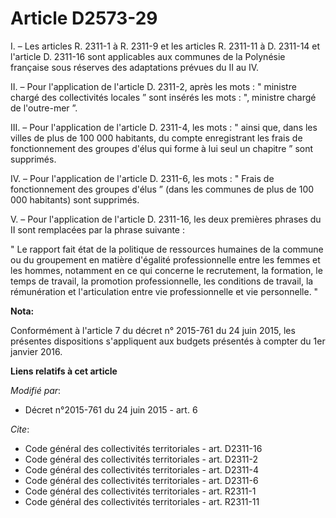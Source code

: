 # Article D2573-29

I. – Les articles R. 2311-1 à R. 2311-9 et les articles R. 2311-11 à D. 2311-14 et l'article D. 2311-16 sont applicables aux
communes de la Polynésie française sous réserves des adaptations prévues du II au IV.

II. – Pour l'application de l'article D. 2311-2, après les mots : " ministre chargé des collectivités locales ” sont insérés
les mots : ", ministre chargé de l'outre-mer ”.

III. – Pour l'application de l'article D. 2311-4, les mots : " ainsi que, dans les villes de plus de 100 000 habitants, du
compte enregistrant les frais de fonctionnement des groupes d'élus qui forme à lui seul un chapitre ” sont supprimés.

IV. – Pour l'application de l'article D. 2311-6, les mots : " Frais de fonctionnement des groupes d'élus ” (dans les communes
de plus de 100 000 habitants) sont supprimés.

V. – Pour l'application de l'article D. 2311-16, les deux premières phrases du II sont remplacées par la phrase suivante :

" Le rapport fait état de la politique de ressources humaines de la commune ou du groupement en matière d'égalité
professionnelle entre les femmes et les hommes, notamment en ce qui concerne le recrutement, la formation, le temps de
travail, la promotion professionnelle, les conditions de travail, la rémunération et l'articulation entre vie professionnelle
et vie personnelle. "

**Nota:**

Conformément à l'article 7 du décret n° 2015-761 du 24 juin 2015, les présentes dispositions s'appliquent aux budgets
présentés à compter du 1er janvier 2016.

**Liens relatifs à cet article**

_Modifié par_:

  - Décret n°2015-761 du 24 juin 2015 - art. 6

_Cite_:

  - Code général des collectivités territoriales - art. D2311-16
  - Code général des collectivités territoriales - art. D2311-2
  - Code général des collectivités territoriales - art. D2311-4
  - Code général des collectivités territoriales - art. D2311-6
  - Code général des collectivités territoriales - art. R2311-1
  - Code général des collectivités territoriales - art. R2311-11
